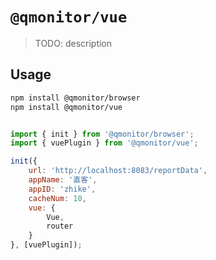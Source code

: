 # `@qmonitor/vue`

> TODO: description

## Usage

```bash
npm install @qmonitor/browser
npm install @qmonitor/vue
```

```js

import { init } from '@qmonitor/browser';
import { vuePlugin } from '@qmonitor/vue';

init({
    url: 'http://localhost:8083/reportData',
    appName: '直客',
    appID: 'zhike',
    cacheNum: 10,
    vue: {
        Vue,
        router
    }
}, [vuePlugin]);
```